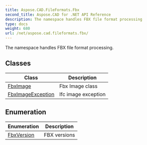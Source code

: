 ```yaml
---
title: Aspose.CAD.FileFormats.Fbx
second_title: Aspose.CAD for .NET API Reference
description: The namespace handles FBX file format processing
type: docs
weight: 680
url: /net/aspose.cad.fileformats.fbx/
---
```

The namespace handles FBX file format processing.

## Classes

| Class | Description |
| --- | --- |
| [FbxImage](./fbximage/) | Fbx Image class |
| [FbxImageException](./fbximageexception/) | Ifc image exception |
## Enumeration

| Enumeration | Description |
| --- | --- |
| [FbxVersion](./fbxversion/) | FBX versions |



